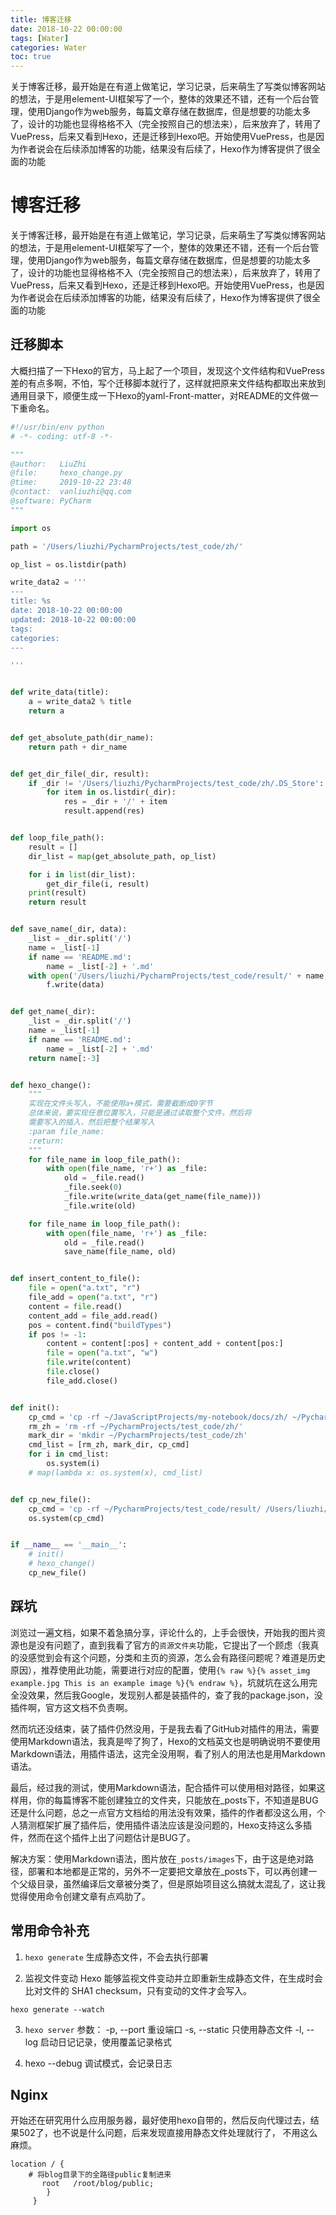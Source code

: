 ```yaml
---
title: 博客迁移
date: 2018-10-22 00:00:00
tags: [Water]
categories: Water
toc: true
---
```


关于博客迁移，最开始是在有道上做笔记，学习记录，后来萌生了写类似博客网站的想法，于是用element-UI框架写了一个，整体的效果还不错，还有一个后台管理，使用Django作为web服务，每篇文章存储在数据库，但是想要的功能太多了，设计的功能也显得格格不入（完全按照自己的想法来），后来放弃了，转用了VuePress，后来又看到Hexo，还是迁移到Hexo吧。开始使用VuePress，也是因为作者说会在后续添加博客的功能，结果没有后续了，Hexo作为博客提供了很全面的功能

<!-- more -->

# 博客迁移

关于博客迁移，最开始是在有道上做笔记，学习记录，后来萌生了写类似博客网站的想法，于是用element-UI框架写了一个，整体的效果还不错，还有一个后台管理，使用Django作为web服务，每篇文章存储在数据库，但是想要的功能太多了，设计的功能也显得格格不入（完全按照自己的想法来），后来放弃了，转用了VuePress，后来又看到Hexo，还是迁移到Hexo吧。开始使用VuePress，也是因为作者说会在后续添加博客的功能，结果没有后续了，Hexo作为博客提供了很全面的功能

## 迁移脚本

大概扫描了一下Hexo的官方，马上起了一个项目，发现这个文件结构和VuePress差的有点多啊，不怕，写个迁移脚本就行了，这样就把原来文件结构都取出来放到通用目录下，顺便生成一下Hexo的yaml-Front-matter，对README的文件做一下重命名。

```python
#!/usr/bin/env python
# -*- coding: utf-8 -*-

"""
@author:   LiuZhi
@file:     hexo_change.py
@time:     2019-10-22 23:48
@contact:  vanliuzhi@qq.com
@software: PyCharm
"""

import os

path = '/Users/liuzhi/PycharmProjects/test_code/zh/'

op_list = os.listdir(path)

write_data2 = '''
---
title: %s
date: 2018-10-22 00:00:00
updated: 2018-10-22 00:00:00
tags:
categories:
---

'''


def write_data(title):
    a = write_data2 % title
    return a


def get_absolute_path(dir_name):
    return path + dir_name


def get_dir_file(_dir, result):
    if _dir != '/Users/liuzhi/PycharmProjects/test_code/zh/.DS_Store':
        for item in os.listdir(_dir):
            res = _dir + '/' + item
            result.append(res)


def loop_file_path():
    result = []
    dir_list = map(get_absolute_path, op_list)

    for i in list(dir_list):
        get_dir_file(i, result)
    print(result)
    return result


def save_name(_dir, data):
    _list = _dir.split('/')
    name = _list[-1]
    if name == 'README.md':
        name = _list[-2] + '.md'
    with open('/Users/liuzhi/PycharmProjects/test_code/result/' + name, 'w') as f:
        f.write(data)


def get_name(_dir):
    _list = _dir.split('/')
    name = _list[-1]
    if name == 'README.md':
        name = _list[-2] + '.md'
    return name[:-3]


def hexo_change():
    """
    实现在文件头写入，不能使用a+模式，需要截断成0字节
    总体来说，要实现任意位置写入，只能是通过读取整个文件，然后将
    需要写入的插入，然后把整个结果写入
    :param file_name:
    :return:
    """
    for file_name in loop_file_path():
        with open(file_name, 'r+') as _file:
            old = _file.read()
            _file.seek(0)
            _file.write(write_data(get_name(file_name)))
            _file.write(old)

    for file_name in loop_file_path():
        with open(file_name, 'r+') as _file:
            old = _file.read()
            save_name(file_name, old)


def insert_content_to_file():
    file = open("a.txt", "r")
    file_add = open("a.txt", "r")
    content = file.read()
    content_add = file_add.read()
    pos = content.find("buildTypes")
    if pos != -1:
        content = content[:pos] + content_add + content[pos:]
        file = open("a.txt", "w")
        file.write(content)
        file.close()
        file_add.close()


def init():
    cp_cmd = 'cp -rf ~/JavaScriptProjects/my-notebook/docs/zh/ ~/PycharmProjects/test_code/zh'
    rm_zh = 'rm -rf ~/PycharmProjects/test_code/zh/'
    mark_dir = 'mkdir ~/PycharmProjects/test_code/zh'
    cmd_list = [rm_zh, mark_dir, cp_cmd]
    for i in cmd_list:
        os.system(i)
    # map(lambda x: os.system(x), cmd_list)


def cp_new_file():
    cp_cmd = 'cp -rf ~/PycharmProjects/test_code/result/ /Users/liuzhi/JavaScriptProjects/hexo_blog/source/_posts'
    os.system(cp_cmd)


if __name__ == '__main__':
    # init()
    # hexo_change()
    cp_new_file()
```

## 踩坑

浏览过一遍文档，如果不着急搞分享，评论什么的，上手会很快，开始我的图片资源也是没有问题了，直到我看了官方的`资源文件夹`功能，它提出了一个顾虑（我真的没感觉到会有这个问题，分类和主页的资源，怎么会有路径问题呢？难道是历史原因），推荐使用此功能，需要进行对应的配置，使用`{% raw %}{% asset_img example.jpg This is an example image %}{% endraw %}`，坑就坑在这么用完全没效果，然后我Google，发现别人都是装插件的，查了我的package.json，没插件啊，官方这文档不负责啊。

然而坑还没结束，装了插件仍然没用，于是我去看了GitHub对插件的用法，需要使用Markdown语法，我真是哔了狗了，Hexo的文档英文也是明确说明不要使用Markdown语法，用插件语法，这完全没用啊，看了别人的用法也是用Markdown语法。

最后，经过我的测试，使用Markdown语法，配合插件可以使用相对路径，如果这样用，你的每篇博客不能创建独立的文件夹，只能放在_posts下，不知道是BUG还是什么问题，总之一点官方文档给的用法没有效果，插件的作者都没这么用，个人猜测框架扩展了插件后，使用插件语法应该是没问题的，Hexo支持这么多插件，然而在这个插件上出了问题估计是BUG了。

解决方案：使用Markdown语法，图片放在`_posts/images`下，由于这是绝对路径，部署和本地都是正常的，另外不一定要把文章放在_posts下，可以再创建一个父级目录，虽然编译后文章被分类了，但是原始项目这么搞就太混乱了，这让我觉得使用命令创建文章有点鸡肋了。

## 常用命令补充

1. `hexo generate` 生成静态文件，不会去执行部署

2. 监视文件变动
Hexo 能够监视文件变动并立即重新生成静态文件，在生成时会比对文件的 SHA1 checksum，只有变动的文件才会写入。

`hexo generate --watch`

3. `hexo server`
参数：
-p, --port	重设端口
-s, --static	只使用静态文件
-l, --log	启动日记记录，使用覆盖记录格式

4. hexo --debug 调试模式，会记录日志

## Nginx

开始还在研究用什么应用服务器，最好使用hexo自带的，然后反向代理过去，结果502了，也不说是什么问题，后来发现直接用静态文件处理就行了，
不用这么麻烦。

```
location / {
    # 将blog目录下的全路径public复制进来
       root   /root/blog/public; 
        }
     }
```
